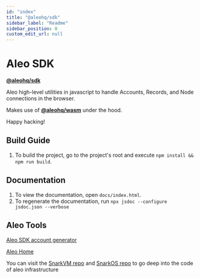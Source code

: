 ```yaml
---
id: "index"
title: "@aleohq/sdk"
sidebar_label: "Readme"
sidebar_position: 0
custom_edit_url: null
---
```


# Aleo SDK

[**@aleohq/sdk**](https://www.npmjs.com/package/@aleohq/sdk)

Aleo high-level utilities in javascript to handle Accounts, Records, and Node connections in the browser.

Makes use of [**@aleohq/wasm**](https://www.npmjs.com/package/@aleohq/wasm) under the hood.

Happy hacking!

## Build Guide

1. To build the project, go to the project's root and execute `npm install && npm run build`.

## Documentation

1. To view the documentation, open `docs/index.html`.
2. To regenerate the documentation, run `npx jsdoc --configure jsdoc.json --verbose`

## Aleo Tools

[Aleo SDK account generator](https://aleohq.github.io/aleo/)

[Aleo Home](https://www.aleo.org/)

You can visit the [SnarkVM repo](https://github.com/AleoHQ/snarkVM) and [SnarkOS repo](https://github.com/AleoHQ/snarkOS) to go deep into the code of aleo infrastructure
